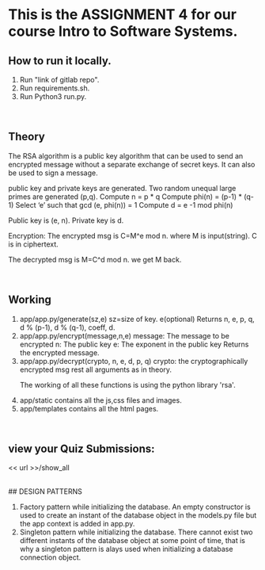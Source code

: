 # This is the ASSIGNMENT 4 for our course Intro to Software Systems.

## How to run it locally.

<ol>
<li> Run "link of gitlab repo". </li>
<li> Run requirements.sh. </li> 
<li> Run Python3 run.py. </li>
</ol>

<br>

## Theory

The RSA algorithm is a public key algorithm that can be used to send an encrypted message without a separate exchange of secret keys. It can also be used to sign a message.

public key and private keys are generated. Two random unequal large primes are generated (p,q). Compute n = p * q Compute phi(n) = (p-1) * (q-1) Select ‘e’ such that gcd (e, phi(n)) = 1 Compute d = e -1 mod phi(n)

Public key is (e, n). Private key is d.

Encryption: The encrypted msg is C=M^e mod n. where M is input(string). C is in ciphertext.

The decrypted msg is M=C^d mod n.
we get M back. 

<br>

## Working

<ol>
<li> app/app.py/generate(sz,e) sz=size of key. e(optional) Returns n, e, p, q, d % (p-1), d % (q-1), coeff, d. </li>

<li> app/app.py/encrypt(message,n,e) message: The message to be encrypted n: The public key e: The exponent in the public key Returns the encrypted message. </li>

<li> app/app.py/decrypt(crypto, n, e, d, p, q) crypto: the cryptographically encrypted msg rest all arguments as in theory. </li>

<p>The working of all these functions is using the python library 'rsa'.</p>

<li> app/static contains all the js,css files and images. </li>

<li> app/templates contains all the html pages. </li>
</ol>

<br>

## view your Quiz Submissions:

<\< url \>>/show_all 

<br>
## DESIGN PATTERNS

<ol>
<li> Factory pattern while initializing the database. An empty constructor is used to create an instant of the database object in the models.py file but the app context is added in app.py. </li>

<li> Singleton pattern while initializing the database. There cannot exist two different instants of the database object at some point of time, that is why a singleton pattern is alays used when initializing a database connection object. </li>
</ol>
